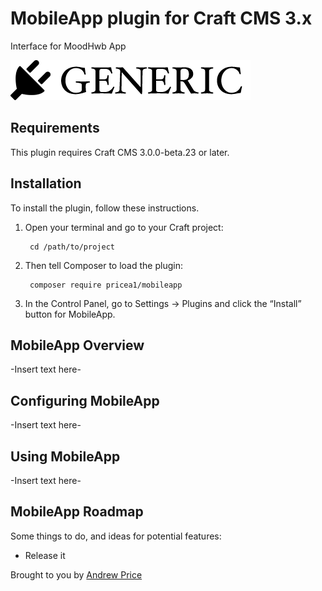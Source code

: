 # MobileApp plugin for Craft CMS 3.x

Interface for MoodHwb App

![Screenshot](resources/img/plugin-logo.png)

## Requirements

This plugin requires Craft CMS 3.0.0-beta.23 or later.

## Installation

To install the plugin, follow these instructions.

1. Open your terminal and go to your Craft project:

        cd /path/to/project

2. Then tell Composer to load the plugin:

        composer require pricea1/mobileapp

3. In the Control Panel, go to Settings → Plugins and click the “Install” button for MobileApp.

## MobileApp Overview

-Insert text here-

## Configuring MobileApp

-Insert text here-

## Using MobileApp

-Insert text here-

## MobileApp Roadmap

Some things to do, and ideas for potential features:

* Release it

Brought to you by [Andrew Price](www.github.com/pricea1)

